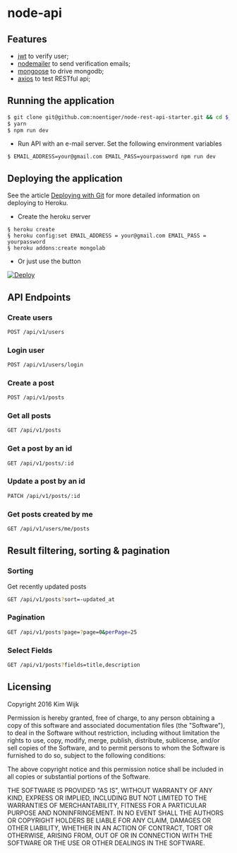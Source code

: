 # node-api

## Features

- [jwt](https://github.com/auth0/node-jsonwebtoken) to verify user;
- [nodemailer](https://github.com/nodemailer/nodemailer) to send verification emails;
- [mongoose](https://github.com/Automattic/mongoose) to drive mongodb;
- [axios](https://github.com/mzabriskie/axios) to test RESTful api;

## Running the application

```bash
$ git clone git@github.com:noentiger/node-rest-api-starter.git && cd $_
$ yarn
$ npm run dev
```

* Run API with an e-mail server. Set the following environment variables
```term
$ EMAIL_ADDRESS=your@gmail.com EMAIL_PASS=yourpassword npm run dev
```

## Deploying the application

See the article [Deploying with Git](https://devcenter.heroku.com/articles/git) for more detailed information on deploying to Heroku.

* Create the heroku server
```term
§ heroku create
§ heroku config:set EMAIL_ADDRESS = your@gmail.com EMAIL_PASS = yourpassword
§ heroku addons:create mongolab
```

* Or just use the button

[![Deploy](https://www.herokucdn.com/deploy/button.svg)](https://heroku.com/deploy)

## API Endpoints

### Create users
```bash
POST /api/v1/users
```

### Login user
```bash
POST /api/v1/users/login
```

### Create a post
```bash
POST /api/v1/posts
```

### Get all posts
```bash
GET /api/v1/posts
```

### Get a post by an id
```bash
GET /api/v1/posts/:id
```

### Update a post by an id
```bash
PATCH /api/v1/posts/:id
```

### Get posts created by me
```bash
GET /api/v1/users/me/posts
```

## Result filtering, sorting & pagination

### Sorting
Get recently updated posts
```bash
GET /api/v1/posts?sort=-updated_at
```

### Pagination
```bash
GET /api/v1/posts?page=?page=0&perPage=25
```

### Select Fields
```bash
GET /api/v1/posts?fields=title,description
```

## Licensing

Copyright 2016 Kim Wijk

Permission is hereby granted, free of charge, to any person obtaining a copy of this software and associated documentation files (the "Software"), to deal in the Software without restriction, including without limitation the rights to use, copy, modify, merge, publish, distribute, sublicense, and/or sell copies of the Software, and to permit persons to whom the Software is furnished to do so, subject to the following conditions:

The above copyright notice and this permission notice shall be included in all copies or substantial portions of the Software.

THE SOFTWARE IS PROVIDED "AS IS", WITHOUT WARRANTY OF ANY KIND, EXPRESS OR IMPLIED, INCLUDING BUT NOT LIMITED TO THE WARRANTIES OF MERCHANTABILITY, FITNESS FOR A PARTICULAR PURPOSE AND NONINFRINGEMENT. IN NO EVENT SHALL THE AUTHORS OR COPYRIGHT HOLDERS BE LIABLE FOR ANY CLAIM, DAMAGES OR OTHER LIABILITY, WHETHER IN AN ACTION OF CONTRACT, TORT OR OTHERWISE, ARISING FROM, OUT OF OR IN CONNECTION WITH THE SOFTWARE OR THE USE OR OTHER DEALINGS IN THE SOFTWARE.
